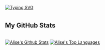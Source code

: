 [![Typing SVG](https://readme-typing-svg.herokuapp.com?color=%F400A1&lines=Hi,+I'm+Elizaveta)](https://git.io/typing-svg)
<h1></h1>

## My GitHub Stats
<br>
  <a href="https://github.com/aliseshmidt/github-readme-stats"><img alt="Alise's Github Stats" color = "FF00FF" src="https://github-readme-stats.vercel.app/api?username=aliseshmidt&show_icons=true&count_private=true&theme=react&hide_border=true&bg_color=0D1117" /></a>
  <a href="https://github.com/aliseshmidt/github-readme-stats"><img alt="Alise's Top Languages" src="https://github-readme-stats.vercel.app/api/top-langs/?username=aliseshmidt&langs_count=8&count_private=true&layout=compact&theme=react&hide_border=true&bg_color=0D1117" /></a>
</br>

<!--
**Aliseshmidt/Aliseshmidt** is a ✨ _special_ ✨ repository because its `README.md` (this file) appears on your GitHub profile.

Here are some ideas to get you started:

- 🔭 I’m currently working on ...
- 🌱 I’m currently learning ...
- 👯 I’m looking to collaborate on ...
- 🤔 I’m looking for help with ...
- 💬 Ask me about ...
- 📫 How to reach me: ...
- 😄 Pronouns: ...
- ⚡ Fun fact: ...
-->
